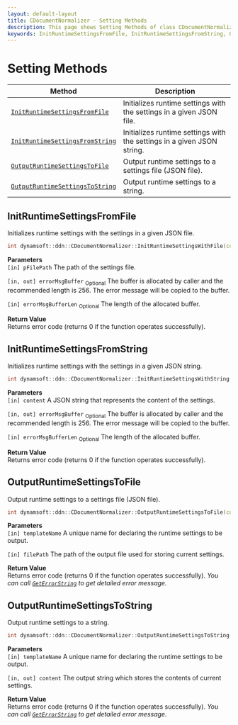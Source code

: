 ```yaml
---
layout: default-layout
title: CDocumentNormalizer - Setting Methods
description: This page shows Setting Methods of class CDocumentNormalizer of Dynamsoft Document Normalizer SDK C++ Edition.
keywords: InitRuntimeSettingsFromFile, InitRuntimeSettingsFromString, OutputRuntimeSettingsToFile, OutputRuntimeSettingsToString, CDocumentNormalizer, api reference, c++
---
```


# Setting Methods

| Method               | Description |
|----------------------|-------------|
| [`InitRuntimeSettingsFromFile`](#initruntimesettingsfromfile)  | Initializes runtime settings with the settings in a given JSON file. |
| [`InitRuntimeSettingsFromString`](#initruntimesettingsfromstring) | Initializes runtime settings with the settings in a given JSON string. |
| [`OutputRuntimeSettingsToFile`](#outputruntimesettingstofile) | Output runtime settings to a settings file (JSON file). |
| [`OutputRuntimeSettingsToString`](#outputruntimesettingstostring) | Output runtime settings to a string. |

## InitRuntimeSettingsFromFile

Initializes runtime settings with the settings in a given JSON file.

```cpp
int dynamsoft::ddn::CDocumentNormalizer::InitRuntimeSettingsWithFile(const char* pFilePath, char errorMsgBuffer[] = NULL, int errorMsgBufferLen = 0)
```

**Parameters**  
`[in] pFilePath` The path of the settings file.

`[in, out] errorMsgBuffer` <sub>Optional</sub> The buffer is allocated by caller and the recommended length is 256. The error message will be copied to the buffer.

`[in] errorMsgBufferLen` <sub>Optional</sub> The length of the allocated buffer.

**Return Value**  
Returns error code (returns 0 if the function operates successfully).

## InitRuntimeSettingsFromString

Initializes runtime settings with the settings in a given JSON string.

```cpp
int dynamsoft::ddn::CDocumentNormalizer::InitRuntimeSettingsWithString(const char* content, char errorMsgBuffer[] = NULL, int errorMsgBufferLen = 0)
```

**Parameters**  
`[in] content` A JSON string that represents the content of the settings.

`[in, out] errorMsgBuffer` <sub>Optional</sub> The buffer is allocated by caller and the recommended length is 256. The error message will be copied to the buffer.

`[in] errorMsgBufferLen` <sub>Optional</sub> The length of the allocated buffer.

**Return Value**  
Returns error code (returns 0 if the function operates successfully).

## OutputRuntimeSettingsToFile

Output runtime settings to a settings file (JSON file).

```cpp
int dynamsoft::ddn::CDocumentNormalizer::OutputRuntimeSettingsToFile(const char* templateName, const char* filePath)
```

**Parameters**  
`[in] templateName` A unique name for declaring the runtime settings to be output.

`[in] filePath` The path of the output file used for storing current settings.

**Return Value**  
Returns error code (returns 0 if the function operates successfully).
*You can call [`GetErrorString`](status-retrieval.md#geterrorstring) to get detailed error message.*

## OutputRuntimeSettingsToString

Output runtime settings to a string.

```cpp
int dynamsoft::ddn::CDocumentNormalizer::OutputRuntimeSettingsToString(const char* templateName, char** content)
```

**Parameters**  
`[in] templateName` A unique name for declaring the runtime settings to be output.

`[in, out] content` The output string which stores the contents of current settings.  

**Return Value**  
Returns error code (returns 0 if the function operates successfully).
*You can call [`GetErrorString`](status-retrieval.md#geterrorstring) to get detailed error message.*
